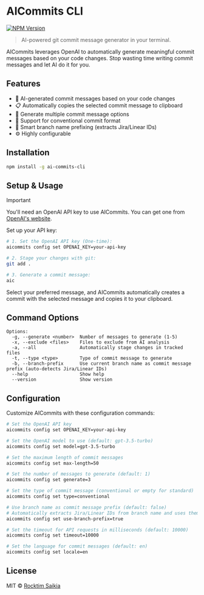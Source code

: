 # AICommits CLI

[![NPM Version](https://img.shields.io/npm/v/ai-commits-cli)](https://www.npmjs.com/package/ai-commits-cli)

> AI-powered git commit message generator in your terminal.

AICommits leverages OpenAI to automatically generate meaningful commit messages based on your code changes. Stop wasting time writing commit messages and let AI do it for you.

## Features

- 🤖 AI-generated commit messages based on your code changes
- 📋 Automatically copies the selected commit message to clipboard
- 🔄 Generate multiple commit message options
- 📝 Support for conventional commit format
- 🔖 Smart branch name prefixing (extracts Jira/Linear IDs)
- ⚙️ Highly configurable

## Installation

```bash
npm install -g ai-commits-cli
```

## Setup & Usage

> [!IMPORTANT]
> You'll need an OpenAI API key to use AICommits. You can get one from [OpenAI's website](https://platform.openai.com/account/api-keys).

Set up your API key:

```bash
# 1. Set the OpenAI API key (One-time):
aicommits config set OPENAI_KEY=your-api-key

# 2. Stage your changes with git:
git add .

# 3. Generate a commit message:
aic
```

Select your preferred message, and AICommits automatically creates a commit with the selected message and copies it to your clipboard.

## Command Options

```
Options:
  -g, --generate <number>  Number of messages to generate (1-5)
  -x, --exclude <files>    Files to exclude from AI analysis
  -a, --all                Automatically stage changes in tracked files
  -t, --type <type>        Type of commit message to generate
  -b, --branch-prefix      Use current branch name as commit message prefix (auto-detects Jira/Linear IDs)
  --help                   Show help
  --version                Show version
```

## Configuration

Customize AICommits with these configuration commands:

```bash
# Set the OpenAI API key
aicommits config set OPENAI_KEY=your-api-key

# Set the OpenAI model to use (default: gpt-3.5-turbo)
aicommits config set model=gpt-3.5-turbo

# Set the maximum length of commit messages
aicommits config set max-length=50

# Set the number of messages to generate (default: 1)
aicommits config set generate=3

# Set the type of commit message (conventional or empty for standard)
aicommits config set type=conventional

# Use branch name as commit message prefix (default: false)
# Automatically extracts Jira/Linear IDs from branch name and uses them as prefix.
aicommits config set use-branch-prefix=true

# Set the timeout for API requests in milliseconds (default: 10000)
aicommits config set timeout=10000

# Set the language for commit messages (default: en)
aicommits config set locale=en
```

## License

MIT © [Rocktim Saikia](https://github.com/rocktimsaikia)

